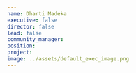 ```yaml
---
name: Dharti Madeka
executive: false
director: false
lead: false
community_manager: 
position:  
project:  
image: ../assets/default_exec_image.png
---
```

